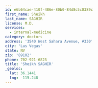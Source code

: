 ```yaml
---
id: e6b64cae-410f-486e-80b0-84d8c5c0389c
first_name: Sheikh
last_name: SAGHIR
license: M.D.
services:
  - internal-medicine
category: doctors
address: '3540 West Sahara Avenue, #330'
city: 'Las Vegas'
state: NV
zip: '89102'
phone: 702-921-6823
title: 'Sheikh SAGHIR'
_geoloc:
  lat: 36.1441
  lng: -115.248
---
```

